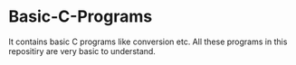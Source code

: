 # Basic-C-Programs
It contains basic C programs like conversion etc.
All these programs in this repositiry are very basic to understand.
